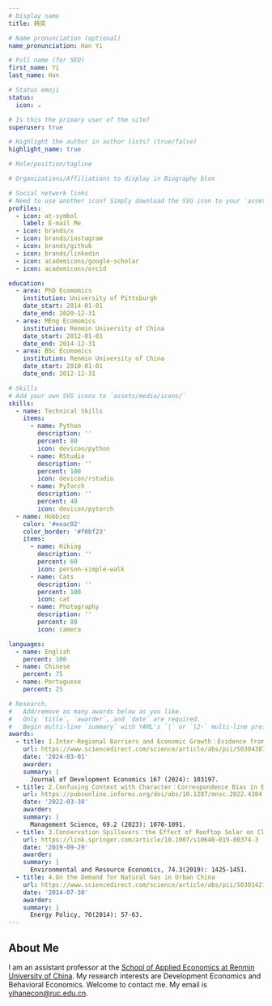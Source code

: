 ```yaml
---
# Display name
title: 韩奕

# Name pronunciation (optional)
name_pronunciation: Han Yi

# Full name (for SEO)
first_name: Yi
last_name: Han

# Status emoji
status:
  icon: ☕️

# Is this the primary user of the site?
superuser: true

# Highlight the author in author lists? (true/false)
highlight_name: true

# Role/position/tagline

# Organizations/Affiliations to display in Biography blox

# Social network links
# Need to use another icon? Simply download the SVG icon to your `assets/media/icons/` folder.
profiles:
  - icon: at-symbol
    label: E-mail Me
  - icon: brands/x
  - icon: brands/instagram
  - icon: brands/github
  - icon: brands/linkedin
  - icon: academicons/google-scholar
  - icon: academicons/orcid

education:
  - area: PhD Ecomomics
    institution: University of Pittsburgh
    date_start: 2014-01-01
    date_end: 2020-12-31
  - area: MEng Ecomomics
    institution: Renmin University of China
    date_start: 2012-01-01
    date_end: 2014-12-31
  - area: BSc Ecomomics
    institution: Renmin University of China
    date_start: 2010-01-01
    date_end: 2012-12-31

# Skills
# Add your own SVG icons to `assets/media/icons/`
skills:
  - name: Technical Skills
    items:
      - name: Python
        description: ''
        percent: 80
        icon: devicon/python
      - name: RStudio
        description: ''
        percent: 100
        icon: devicon/rstudio
      - name: PyTorch
        description: ''
        percent: 40
        icon: devicon/pytorch
  - name: Hobbies
    color: '#eeac02'
    color_border: '#f0bf23'
    items:
      - name: Hiking
        description: ''
        percent: 60
        icon: person-simple-walk
      - name: Cats
        description: ''
        percent: 100
        icon: cat
      - name: Photography
        description: ''
        percent: 80
        icon: camera

languages:
  - name: English
    percent: 100
  - name: Chinese
    percent: 75
  - name: Portuguese
    percent: 25

# Research.
#   Add/remove as many awards below as you like.
#   Only `title`, `awarder`, and `date` are required.
#   Begin multi-line `summary` with YAML's `|` or `|2-` multi-line prefix and indent 2 spaces below.
awards:
  - title: 1.Inter-Regional Barriers and Economic Growth：Evidence from China
    url: https://www.sciencedirect.com/science/article/abs/pii/S0304387823001530
    date: '2024-03-01'
    awarder: 
    summary: |
      Journal of Development Economics 167 (2024): 103197.
  - title: 2.Confusing Context with Character：Correspondence Bias in Economic Interactions
    url: https://pubsonline.informs.org/doi/abs/10.1287/mnsc.2022.4384
    date: '2022-03-30'
    awarder: 
    summary: |
      Management Science, 69.2 (2023): 1070-1091.
  - title: 3.Conservation Spillovers：the Effect of Rooftop Solar on Climate Change Beliefs
    url: https://link.springer.com/article/10.1007/s10640-019-00374-3
    date: '2019-09-29'
    awarder: 
    summary: |
      Environmental and Resource Economics, 74.3(2019): 1425-1451.
  - title: 4.On the Demand for Natural Gas in Urban China
    url: https://www.sciencedirect.com/science/article/abs/pii/S0301421514001797
    date: '2014-07-30'
    awarder: 
    summary: |
      Energy Policy, 70(2014): 57-63. 
---
```

## About Me

I am an assistant professor at the [School of Applied Economics at Renmin University of China](http://ae.ruc.edu.cn/).
My research interests are Development Economics and Behavioral Economics.
Welcome to contact me. My email is yihanecon@ruc.edu.cn.